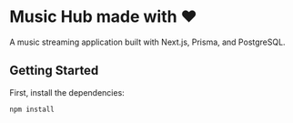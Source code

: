# Music Hub made with ❤️

A music streaming application built with Next.js, Prisma, and PostgreSQL.

## Getting Started

First, install the dependencies:

```bash
npm install


